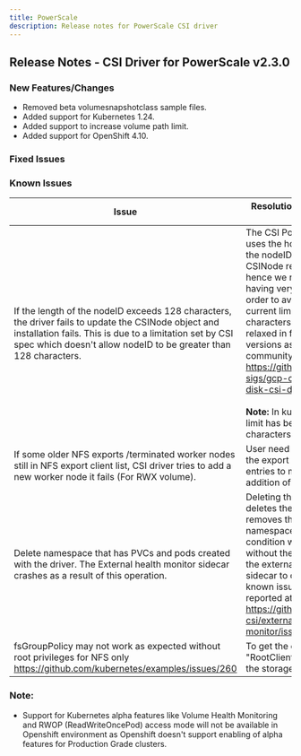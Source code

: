 ```yaml
---
title: PowerScale
description: Release notes for PowerScale CSI driver
---
```


## Release Notes - CSI Driver for PowerScale v2.3.0

### New Features/Changes

- Removed beta volumesnapshotclass sample files.
- Added support for Kubernetes 1.24.
- Added support to increase volume path limit.
- Added support for OpenShift 4.10.

### Fixed Issues


### Known Issues
| Issue                                                                                                                                                                                                                               | Resolution or workaround, if known                                                                                                                                                                                                                                                                                                                                                                                                                                                                             |
|-------------------------------------------------------------------------------------------------------------------------------------------------------------------------------------------------------------------------------------|----------------------------------------------------------------------------------------------------------------------------------------------------------------------------------------------------------------------------------------------------------------------------------------------------------------------------------------------------------------------------------------------------------------------------------------------------------------------------------------------------------------|
| If the length of the nodeID exceeds 128 characters, the driver fails to update the CSINode object and installation fails. This is due to a limitation set by CSI spec which doesn't allow nodeID to be greater than 128 characters. | The CSI PowerScale driver uses the hostname for building the nodeID which is set in the CSINode resource object, hence we recommend not having very long hostnames in order to avoid this issue. This current limitation of 128 characters is likely to be relaxed in future Kubernetes versions as per this issue in the community: https://github.com/kubernetes-sigs/gcp-compute-persistent-disk-csi-driver/issues/581 <br><br> **Note:** In kubernetes 1.22 this limit has been relaxed to 192 characters. |
| If some older NFS exports /terminated worker nodes still in NFS export client list, CSI driver tries to add a new worker node it fails (For RWX volume).                                                                            | User need to manually clean the export client list from old entries to make successful addition of new worker nodes.                                                                                                                                                                                                                                                                                                                                                                                           |
| Delete namespace that has PVCs and pods created with the driver. The External health monitor sidecar crashes as a result of this operation.                                                                                         | Deleting the namespace deletes the PVCs first and then removes the pods in the namespace. This brings a condition where pods exist without their PVCs and causes the external-health-monitor sidecar to crash. This is a known issue and has been reported at https://github.com/kubernetes-csi/external-health-monitor/issues/100                                                                                                                                                                             |
| fsGroupPolicy may not work as expected without root privileges for NFS only<br/>https://github.com/kubernetes/examples/issues/260          | To get the desired behavior set "RootClientEnabled" = "true" in the storage class parameter                                                                                                                                                                                                                                                       |


### Note:

- Support for Kubernetes alpha features like Volume Health Monitoring and RWOP (ReadWriteOncePod) access mode will not be available in Openshift environment as Openshift doesn't support enabling of alpha features for Production Grade clusters.
